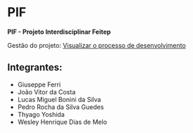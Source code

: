 # **PIF**
**PIF - Projeto Interdisciplinar Feitep**

Gestão do projeto: [Visualizar o processo de desenvolvimento](https://wistful-drain-59a.notion.site/1a3d7748e6688011afb3eabbbf05b1e9?v=1a3d7748e668805aaa62000c08819d87)

## **Integrantes:**
- Giuseppe Ferri
- João Vitor da Costa
- Lucas Miguel Bonini da Silva
- Pedro Rocha da Silva Guedes
- Thyago Yoshida
- Wesley Henrique Dias de Melo
